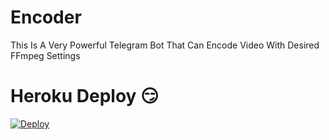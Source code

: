 # Encoder
This Is A Very Powerful Telegram Bot That Can Encode Video With Desired FFmpeg Settings
# Heroku Deploy 😏
[![Deploy](https://www.herokucdn.com/deploy/button.svg)](https://heroku.com/deploy) 
